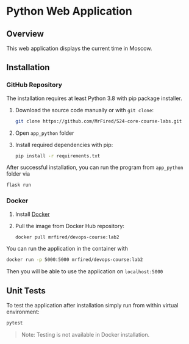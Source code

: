 # Python Web Application

## Overview

This web application displays the current time in Moscow.

## Installation

### GitHub Repository

The installation requires at least Python 3.8 with pip package installer.

1. Download the source code manually or with `git clone`:

    ```bash
    git clone https://github.com/MrFired/S24-core-course-labs.git 
    ```

2. Open `app_python` folder
3. Install required dependencies with pip:

   ```bash
   pip install -r requirements.txt  
   ```

After successful installation, you can run the program from `app_python` folder via

```bash
flask run
```

### Docker

1. Install [Docker](https://docs.docker.com/get-docker/)
2. Pull the image from Docker Hub repository:

   ```bash
   docker pull mrfired/devops-course:lab2
   ```

You can run the application in the container with

```bash
docker run -p 5000:5000 mrfired/devops-course:lab2
```

Then you will be able to use the application on `localhost:5000`

## Unit Tests

To test the application after installation simply run from within virtual environment:

```bash
pytest
```

> Note: Testing is not available in Docker installation.
